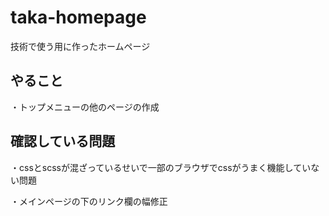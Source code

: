 # taka-homepage
技術で使う用に作ったホームページ
## やること
・トップメニューの他のページの作成
## 確認している問題
・cssとscssが混ざっているせいで一部のブラウザでcssがうまく機能していない問題

・メインページの下のリンク欄の幅修正
